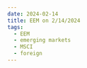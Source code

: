 ```yaml
---
date: 2024-02-14
title: EEM on 2/14/2024
tags: 
  - EEM
  - emerging markets
  - MSCI
  - foreign
---
```

<div class="post">
<snapshot-grid 
    :reports="['2024/02/13/CTA/EEM', '2024/02/14/CTA/EEM', '2024/02/14/MTP/EEM']"
    chart="2024/02/14/Chart/EEM"
/>
<p>

</p>
<p>

</p>
</div>